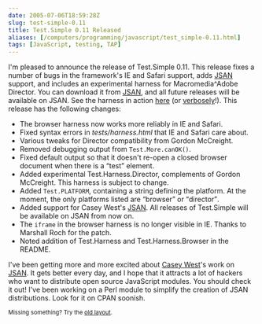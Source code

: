 ```yaml
--- 
date: 2005-07-06T18:59:28Z
slug: test-simple-0.11
title: Test.Simple 0.11 Released
aliases: [/computers/programming/javascript/test_simple-0.11.html]
tags: [JavaScript, testing, TAP]
---
```


<p>I'm pleased to announce the release of Test.Simple 0.11. This release fixes a number of bugs in the framework's IE and Safari support, adds <a href="http://www.openjsan.org/" title="JSAN">JSAN</a> support, and includes an experimental harness for Macromedia^Adobe Director. You can download it from <a href="http://www.openjsan.org/doc/theory/Test/Simple/0.11/index.html" title="Download Test.Simple 0.11 from JSAN!">JSAN</a>, and all future releases will be available on JSAN. See the harness in action <a href="http://www.justatheory.com/code/Test.Simple-0.11/tests/index.html" title="Run the Test.Simple 0.11 Test Suite now!">here</a> (or <a href="http://www.justatheory.com/code/Test.Simple-0.11/tests/index.html?verbose=1" title="Run the Test.Simple 0.11 Tests verbosely!">verbosely</a>!). This release has the following changes:</p>

<ul>
  <li>The browser harness now works more reliably in IE and Safari.</li>
  <li>Fixed syntax errors in <em>tests/harness.html</em> that IE and Safari
      care about.</li>
  <li>Various tweaks for Director compatibility from Gordon McCreight.</li>
  <li>Removed debugging output from <code>Test.More.canOK()</code>.</li>
  <li>Fixed default output so that it doesn't re-open a closed browser
      document when there is a <q>test</q> element.</li>
  <li>Added experimental Test.Harness.Director, complements of Gordon
      McCreight. This harness is subject to change.</li>
  <li>Added <code>Test.PLATFORM</code>, containing a string defining the
      platform. At the moment, the only platforms listed are <q>browser</q> or
      <q>director</q>.</li>
  <li>Added support for Casey
      West's <a href="http://www.openjsan.org/doc/CWEST/JSAN/0.02/index.html"
      title="Start use'ing JSAN modules!">JSAN</a>. All releases of
      Test.Simple will be available on JSAN from now on.</li>
  <li>The <code>iframe</code> in the browser harness is no longer visible in
      IE. Thanks to Marshall Roch for the patch.</li>
  <li>Noted addition of Test.Harness and Test.Harness.Browser in the
      README.</li>
</ul>

<p>I've been getting more and more excited about <a href="http://ww.caseywest.com" title="Casey West's Blog">Casey West</a>'s work on <a href="http://www.openjsan.org/" title="JSAN">JSAN</a>. It gets better every day, and I hope that it attracts a lot of hackers who want to distribute open source JavaScript modules. You should check it out! I've been working on a Perl module to simplify the creation of JSAN distributions. Look for it on CPAN soonish.</p>

<p class="past"><small>Missing something? Try the <a rel="nofollow" href="http://past.justatheory.com/computers/programming/javascript/test_simple-0.11.html">old layout</a>.</small></p>


